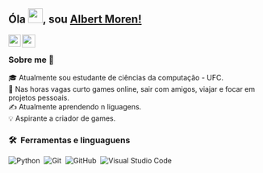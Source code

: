 ## Óla <img src="https://github.com/TheDudeThatCode/TheDudeThatCode/blob/master/Assets/Hi.gif" width="29px">, sou [Albert Moren!](https://www.linkedin.com/in/albertmoren/)
<!--- acima:titulo principal e abaixo são os icones com seus respectivos links-->
<a href="https://www.linkedin.com/in/AlbertMoren/">
  <img align="left" width="24px" src="https://cdn.jsdelivr.net/npm/simple-icons@v3/icons/linkedin.svg"  />
</a>
<a href="mailto:albertmorenn@gmail.com">
  <img align="left" width="26px" src="https://cdn.jsdelivr.net/npm/simple-icons@v3/icons/gmail.svg" />
</a>

<br />

### Sobre me 🚀
🎓 Atualmente sou estudante de ciências da computação - UFC.\
🌱 Nas horas vagas curto games online, sair com amigos, viajar e focar em projetos pessoais.\
✍️ Atualmente aprendendo n liguagens.\
💡 Aspirante a criador de games.

### 🛠 &nbsp;Ferramentas e linguaguens

![Python](https://img.shields.io/badge/-Python-05122A?style=flat&logo=python)&nbsp;
![Git](https://img.shields.io/badge/-Git-05122A?style=flat&logo=git)&nbsp;
![GitHub](https://img.shields.io/badge/-GitHub-05122A?style=flat&logo=github)&nbsp;
![Visual Studio Code](https://img.shields.io/badge/-Visual%20Studio%20Code-05122A?style=flat&logo=visual-studio-code&logoColor=007ACC)&nbsp;
<!---
![JavaScript](https://img.shields.io/badge/-JavaScript-05122A?style=flat&logo=javascript)&nbsp;
![Java](https://img.shields.io/badge/-Java-05122A?style=flat&logo=Java&logoColor=FFA518)&nbsp;
![C](https://img.shields.io/badge/-C-05122A?style=flat&logo=C&logoColor=A8B9CC)&nbsp;
![C++](https://img.shields.io/badge/-C++-05122A?style=flat&logo=C%2B%2B&logoColor=00599C)&nbsp;
![Django](https://img.shields.io/badge/-Django-05122A?style=flat&logo=django&logoColor=092E20)&nbsp;
![Bootstrap](https://img.shields.io/badge/-Bootstrap-05122A?style=flat&logo=bootstrap&logoColor=563D7C)\
![HTML](https://img.shields.io/badge/-HTML-05122A?style=flat&logo=HTML5)&nbsp;
![CSS](https://img.shields.io/badge/-CSS-05122A?style=flat&logo=CSS3&logoColor=1572B6)&nbsp;
![jUnit](https://img.shields.io/badge/jUnit%20-%23150458.svg?&style=flat&logo=Java&logoColor=white)&nbsp;
![NumPy](https://img.shields.io/badge/numpy%20-%23013243.svg?&style=flat&logo=numpy&logoColor=white)&nbsp;
![Pandas](https://img.shields.io/badge/pandas%20-%23150458.svg?&style=flat&logo=pandas&logoColor=white)&nbsp;
![JMH](https://img.shields.io/badge/JMH%20-%23150458.svg?&style=flat&logo=Java&logoColor=white)&nbsp;
<!---
AlbertMoren/AlbertMoren is a ✨ special ✨ repository because its `README.md` (this file) appears on your GitHub profile.
You can click the Preview link to take a look at your changes.

![visitors](https://visitor-badge.laobi.icu/badge?page_id=AlbertMoren.AlbertMoren) colocar depois q tiver mais movimentado
--->
